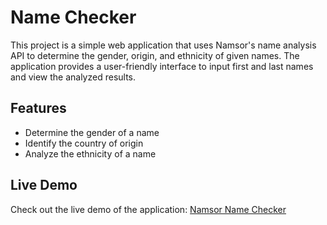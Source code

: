 # Name Checker

This project is a simple web application that uses Namsor's name analysis API to determine the gender, origin, and ethnicity of given names. The application provides a user-friendly interface to input first and last names and view the analyzed results.

## Features

- Determine the gender of a name
- Identify the country of origin
- Analyze the ethnicity of a name

## Live Demo

Check out the live demo of the application: [Namsor Name Checker](https://namsor.onrender.com/)